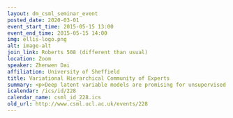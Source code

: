 ```yaml
---
layout: dm_csml_seminar_event
posted_date: 2020-03-01
event_start_time: 2015-05-15 13:00
event_end_time: 2015-05-15 14:00
img: ellis-logo.png
alt: image-alt
join_link: Roberts 508 (different than usual)
location: Zoom
speaker: Zhenwen Dai
affiliation: University of Sheffield
title: Variational Hierarchical Community of Experts
summary: <p>Deep latent variable models are promising for unsupervised and semi-supervised learning, however, the development of models with continuous latent variables are left behind. We scale up a deep continuous latent variable model called a hierarchical community of experts. It contains a hierarchy of linear-Gaussian units and a mechanism for dynamically selecting an subset of these units. We derive a new variational lower bound that only needs the estimation of the variational posterior at the top layer and  use a probabilistic generative model for approximating such variational posterior by directly generating samples given the inputs, in which variance reduction techniques are not necessary. We verify our new variational bound and our inference generative model by applying to SBN, and compare the performance with the literature on the MNIST dataset. With training HCE on MNIST, we show that it is able to capture sophisticated variances of characters in generated covariance matrices.</p>
icalendar: /ics/id/228
calendar_name: csml_id_228.ics
old_url: http://www.csml.ucl.ac.uk/events/228
---
```


